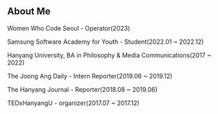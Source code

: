 ## About Me

<p>Women Who Code Seoul - Operator(2023)</p>
<p>Samsung Software Academy for Youth - Student(2022.01 ~ 2022.12)</p>
<p>Hanyang University, BA in Philosophy & Media Communications(2017 ~ 2022)</p>
<p>The Joong Ang Daily - Intern Reporter(2019.06 ~ 2019.12)</p>
<p>The Hanyang Journal - Reporter(2018.08 ~ 2019.06)</p>
<p>TEDxHanyangU - organizer(2017.07 ~ 2017.12)</p>
